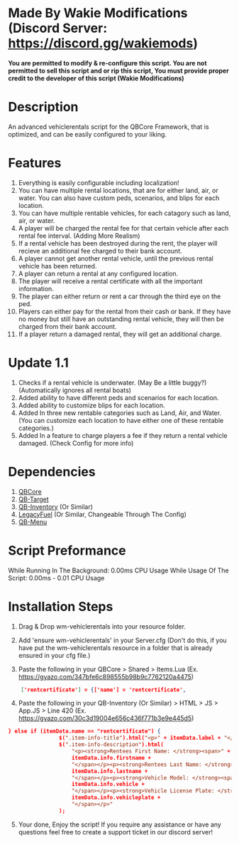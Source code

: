 # Made By Wakie Modifications (Discord Server: https://discord.gg/wakiemods)
**You are permitted to modify & re-configure this script. You are not permitted to sell this script and or rip this script, You must provide proper credit to the developer of this script (Wakie Modifications)**

# Description
An advanced vehiclerentals script for the QBCore Framework, that is optimized, and can be easily configured to your liking.

# Features
1. Everything is easily configurable including localization!
2. You can have multiple rental locations, that are for either land, air, or water. You can also have custom peds, scenarios, and blips for each location.
3. You can have multiple rentable vehicles, for each catagory such as land, air, or water.
4. A player will be charged the rental fee for that certain vehicle after each rental fee interval. (Adding More Realism)
5. If a rental vehicle has been destroyed during the rent, the player will recieve an additional fee charged to their bank account.
6. A player cannot get another rental vehicle, until the previous rental vehicle has been returned.
7. A player can return a rental at any configured location.
8. The player will receive a rental certificate with all the important information.
9. The player can either return or rent a car through the third eye on the ped.
10. Players can either pay for the rental from their cash or bank. If they have no money but still have an outstanding rental vehicle, they will then be charged from their bank account.
11. If a player return a damaged rental, they will get an additional charge.

# Update 1.1
1. Checks if a rental vehicle is underwater. (May Be a little buggy?) (Automatically ignores all rental boats)
2. Added ability to have different peds and scenarios for each location.
3. Added ability to customize blips for each location.
4. Added In three new rentable categories such as Land, Air, and Water. (You can customize each location to have either one of these rentable categories.) 
5. Added In a feature to charge players a fee if they return a rental vehicle damaged. (Check Config for more info)

# Dependencies 
1. [QBCore](https://github.com/qbcore-framework/qb-core)
2. [QB-Target](https://github.com/qbcore-framework/qb-target)
3. [QB-Inventory](https://github.com/qbcore-framework/qb-inventory) (Or Similar)
4. [LegacyFuel](https://github.com/InZidiuZ/LegacyFuel) (Or Similar, Changeable Through The Config)
5. [QB-Menu](https://github.com/qbcore-framework/qb-menu)

# Script Preformance
While Running In The Background: 0.00ms CPU Usage
While Usage Of The Script: 0.00ms - 0.01 CPU Usage

# Installation Steps

1. Drag & Drop wm-vehiclerentals into your resource folder.

2. Add 'ensure wm-vehiclerentals' in your Server.cfg (Don't do this, if you have put the wm-vehiclerentals resource in a folder that is already ensured in your cfg file.)

3. Paste the following in your QBCore > Shared > Items.Lua (Ex. https://gyazo.com/347bfe6c898555b98b9c7762120a4475)

``` json
	['rentcertificate'] = {['name'] = 'rentcertificate', 			  	  	['label'] = 'Rental Certificate', 				['weight'] = 0, 		['type'] = 'item', 		['image'] = 'certificate.png', 			['unique'] = true, 	['useable'] = false, 	['shouldClose'] = true,	   ['combinable'] = nil,   ['description'] = 'A Certificate that proves you own a rental vehicle'},
```

4. Paste the following in your QB-Inventory (Or Similar) > HTML > JS > App.JS > Line 420 (Ex. https://gyazo.com/30c3d19004e656c436f771b3e9e445d5)

``` json
} else if (itemData.name == "rentcertificate") {
                $(".item-info-title").html("<p>" + itemData.label + "</p>");
                $(".item-info-description").html(
                    "<p><strong>Rentees First Name: </strong><span>" +
                    itemData.info.firstname +
                    "</span></p><p><strong>Rentees Last Name: </strong><span>" +
                    itemData.info.lastname +
                    "</span></p><p><strong>Vehicle Model: </strong><span>" +
                    itemData.info.vehicle +
                    "</span></p><p><strong>Vehicle License Plate: </strong><span>" +
                    itemData.info.vehicleplate +
                    "</span></p>"
                );
```

5. Your done, Enjoy the script! If you require any assistance or have any questions feel free to create a support ticket in our discord server!